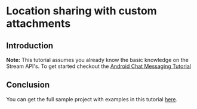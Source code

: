 # Location sharing with custom attachments 



## Introduction

**Note:** This tutorial assumes you already know the basic knowledge on the Stream API's. To get started checkout the [Android Chat Messaging Tutorial](https://getstream.io/tutorials/android-chat/#kotlin)



## Conclusion

You can get the full sample project with examples in this tutorial [here](https://github.com/wangerekaharun/StreamLocationSharing).

